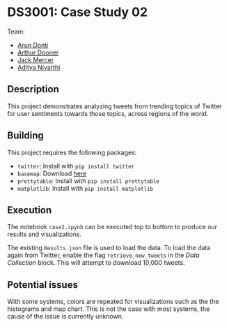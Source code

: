 DS3001: Case Study 02
=====================

Team:
* [Arun Donti](https://github.com/dontirun)
* [Arthur Dooner](https://github.com/Shunderpooch/)
* [Jack Mercer](https://github.com/mercer-j)
* [Aditya Nivarthi](https://github.com/SIZMW)

## Description
This project demonstrates analyzing tweets from trending topics of Twitter for user sentiments towards those topics, across regions of the world.

## Building
This project requires the following packages:
* `twitter`: Install with `pip install twitter`
* `basemap`: Download [here](https://sourceforge.net/projects/matplotlib/files/matplotlib-toolkits/basemap-1.0.7/)
* `prettytable`: Install with `pip install prettytable`
* `matplotlib`: Install with `pip install matplotlib`

## Execution
The notebook `case2.ipynb` can be executed top to bottom to produce our results and visualizations.

The existing `Results.json` file is used to load the data. To load the data again from Twitter, enable the flag `retrieve_new_tweets` in the *Data Collection* block. This will attempt to download 10,000 tweets.

## Potential issues

With some systems, colors are repeated for visualizations such as the the histograms and map chart.
This is not the case with most systems, the cause of the issue is currently unknown. 